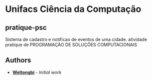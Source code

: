 # Unifacs Ciência da Computação

## pratique-psc
Sistema de cadastro e notificao de eventos de uma cidade. atividade pratique de PROGRAMAÇÃO DE SOLUÇÕES COMPUTACIONAIS

## Authors

* **[Weltongbi](https://github.com/weltongbi/)** - *Initial work*
